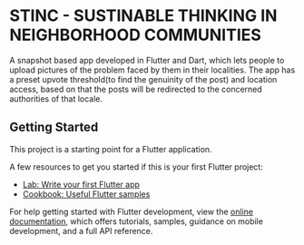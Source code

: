 # STINC - SUSTINABLE THINKING IN NEIGHBORHOOD COMMUNITIES

A snapshot based app developed in Flutter and Dart, which lets people to upload pictures of the problem faced by them in their localities. The app has a preset upvote threshold(to find the genuinity of the post) and location access, based on that the posts will be redirected to the concerned authorities of that locale.

## Getting Started

This project is a starting point for a Flutter application.

A few resources to get you started if this is your first Flutter project:

- [Lab: Write your first Flutter app](https://docs.flutter.dev/get-started/codelab)
- [Cookbook: Useful Flutter samples](https://docs.flutter.dev/cookbook)

For help getting started with Flutter development, view the
[online documentation](https://docs.flutter.dev/), which offers tutorials,
samples, guidance on mobile development, and a full API reference.
